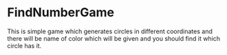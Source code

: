 # FindNumberGame
This is simple game which generates circles in different coordinates and there will be name of color which will be given and you should find it which circle has it.
